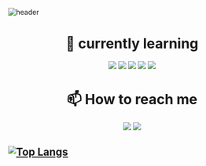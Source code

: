 
  ![header](https://capsule-render.vercel.app/api?type=soft&color=778899&height=150&section=center&text=👋%20Hi%20I'm%20yuri&fontSize=50&fontcolor=191970)
  <div align="center"><h1>🌱 currently learning</h1></div>
  <div align="center"> 
       <img src="https://img.shields.io/badge/C-A8B9CC?style=flat&logo=C&logoColor=white"/> <img src="https://img.shields.io/badge/HTML-E34F26?    style=flat&logo=HTML5&logoColor=white"/> <img src="https://img.shields.io/badge/Javascript-F7DF1E?style=flat&logo=Javascript&logoColor=white"/> <img src="https://img.shields.io/badge/C++-00599C?style=flat&logo=C%2B%2B&logoColor=white"/> <img src="https://img.shields.io/badge/CSS-1572B6?style=flat&logo=CSS3&logoColor=white"/>
  </div>

<div align="center"><h1>📫 How to reach me</h1>
   <img src="https://img.shields.io/badge/Instagram-E4405F?style=flat&logo=Instagram&logoColor=white"/> <img src="https://img.shields.io/badge/Facebook-1877F2?style=flat&logo=Facebook&logoColor=white"/>
  </div>
  
  ## [![Top Langs](https://github-readme-stats.vercel.app/api/top-langs/?username=songyuri)](https://github.com/songyuri/github-readme-stats)
